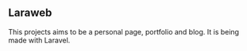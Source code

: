 ## Laraweb

This projects aims to be a personal page, portfolio and blog. It is being made with Laravel.
